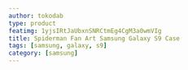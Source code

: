 ```yaml
---
author: tokodab
type: product
featimg: 1yjsIRtJaUbxnSNRCtmEg4CgM3a0wmVIg
title: Spiderman Fan Art Samsung Galaxy S9 Case
tags: [samsung, galaxy, s9]
category: [samsung]
---
```

